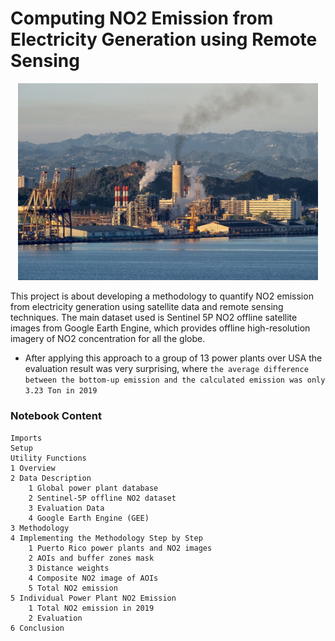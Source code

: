 
# Computing NO2 Emission from Electricity Generation using Remote Sensing

<p align="center">
<img width="480" src="images/san-juan-pp-puerto-rico.jpg">
</p>


This project is about developing a methodology to quantify NO2 emission from electricity generation using satellite data and remote sensing techniques.
The main dataset used is Sentinel 5P NO2 offline satellite images from Google Earth Engine, which provides offline high-resolution imagery of NO2 concentration for all the globe.

* After applying this approach to a group of 13 power plants over USA the evaluation result was very surprising, where `the average difference between the bottom-up emission and the calculated emission was only 3.23 Ton in 2019`


### Notebook Content
    Imports
    Setup
    Utility Functions
    1 Overview
    2 Data Description
        1 Global power plant database
        2 Sentinel-5P offline NO2 dataset
        3 Evaluation Data
        4 Google Earth Engine (GEE)
    3 Methodology
    4 Implementing the Methodology Step by Step
        1 Puerto Rico power plants and NO2 images
        2 AOIs and buffer zones mask
        3 Distance weights
        4 Composite NO2 image of AOIs
        5 Total NO2 emission
    5 Individual Power Plant NO2 Emission
        1 Total NO2 emission in 2019
        2 Evaluation
    6 Conclusion



